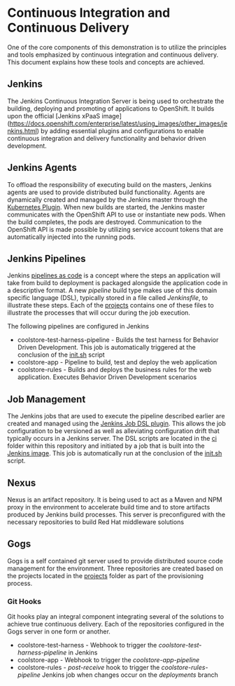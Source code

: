 Continuous Integration and Continuous Delivery
=================

One of the core components of this demonstration is to utilize the principles and tools emphasized by continuous integration and continuous delivery. This document explains how these tools and concepts are achieved.

## Jenkins

The Jenkins Continuous Integration Server is being used to orchestrate the building, deploying and promoting of applications to OpenShift. It builds upon the official [Jenkins xPaaS image] (https://docs.openshift.com/enterprise/latest/using_images/other_images/jenkins.html) by adding essential plugins and configurations to enable continuous integration and delivery functionality and behavior driven development. 

## Jenkins Agents

To offload the responsibility of executing build on the masters, Jenkins agents are used to provide distributed build functionality. Agents are dynamically created and managed by the Jenkins master through the [Kubernetes Plugin](https://wiki.jenkins-ci.org/display/JENKINS/Kubernetes+Plugin). When new builds are started, the Jenkins master communicates with the OpenShift API to use or instantiate new pods. When the build completes, the pods are destroyed. Communication to the OpenShift API is made possible by utilizing service account tokens that are automatically injected into the running pods.

## Jenkins Pipelines

Jenkins [pipelines as code](https://wiki.jenkins-ci.org/display/JENKINS/2.0+Pipeline+as+Code) is a concept where the steps an application will take from build to deployment is packaged alongside the application code in a descriptive format. A new *pipeline* build type makes use of this domain specific language (DSL), typically stored in a file called *Jenkinsfile*, to illustrate these steps. Each of the [projects](../projects) contains one of these files to illustrate the processes that will occur during the job execution.

The following pipelines are configured in Jenkins

* coolstore-test-harness-pipeline - Builds the test harness for Behavior Driven Development. This job is automatically triggered at the conclusion of the [init.sh](../init.sh) script
* coolstore-app - Pipeline to build, test and deploy the web application
* coolstore-rules - Builds and deploys the business rules for the web application. Executes Behavior Driven Development scenarios

## Job Management

The Jenkins jobs that are used to execute the pipeline described earlier are created and managed using the [Jenkins Job DSL plugin](https://wiki.jenkins-ci.org/display/JENKINS/Job+DSL+Plugin). This allows the job configuration to be versioned as well as alleviating configuration drift that typically occurs in a Jenkins server. The DSL scripts are located in the [ci](../projects/ci) folder within this repository and initiated by a job that is built into the [Jenkins image](../infrastructure/jenkins). This job is automatically run at the conclusion of the [init.sh](../init.sh) script.
 

## Nexus

Nexus is an artifact repository. It is being used to act as a Maven and NPM proxy in the environment to accelerate build time and to store artifacts produced by Jenkins build processes. This server is preconfigured with the necessary repositories to build Red Hat middleware solutions

## Gogs

Gogs is a self contained git server used to provide distributed source code management for the environment. Three repositories are created based on the projects located in the [projects](../projects) folder as part of the provisioning process.

### Git Hooks

Git hooks play an integral component integrating several of the solutions to achieve true continuous delivery. Each of the repositories configured in the Gogs server in one form or another.

* coolstore-test-harness - Webhook to trigger the *coolstore-test-harness-pipeline* in Jenkins
* coolstore-app - Webhook to trigger the *coolstore-app-pipeline*
* coolstore-rules - *post-receive* hook to trigger the *coolstore-rules-pipeline* Jenkins job when changes occur on the *deployments* branch